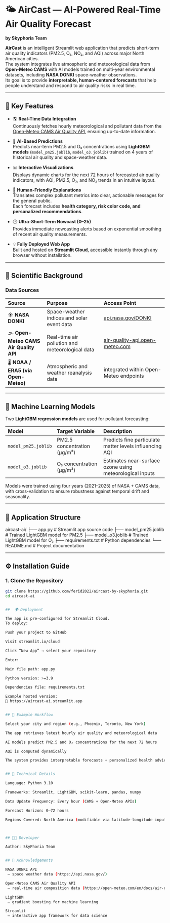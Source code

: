 # 🌤 AirCast — AI-Powered Real-Time Air Quality Forecast
**by Skyphoria Team**

**AirCast** is an intelligent Streamlit web application that predicts short-term air quality indicators (PM2.5, O₃, NO₂, and AQI) across major North American cities.  
The system integrates live atmospheric and meteorological data from **Open-Meteo CAMS** with AI models trained on multi-year environmental datasets, including **NASA DONKI** space-weather observations.  
Its goal is to provide **interpretable, human-centered forecasts** that help people understand and respond to air quality risks in real time.

---

## 🚀 Key Features

- 🌎 **Real-Time Data Integration**  
  Continuously fetches hourly meteorological and pollutant data from the [Open-Meteo CAMS Air Quality API](https://open-meteo.com/en/docs/air-quality-api), ensuring up-to-date information.

- 🤖 **AI-Based Predictions**  
  Predicts near-term PM2.5 and O₃ concentrations using **LightGBM models** (`model_pm25.joblib`, `model_o3.joblib`) trained on 4 years of historical air quality and space-weather data.

- 📊 **Interactive Visualizations**  
  Displays dynamic charts for the next 72 hours of forecasted air quality indicators, with AQI, PM2.5, O₃, and NO₂ trends in an intuitive layout.

- 💬 **Human-Friendly Explanations**  
  Translates complex pollutant metrics into clear, actionable messages for the general public.  
  Each forecast includes **health category, risk color code, and personalized recommendations**.

- 🕐 **Ultra-Short-Term Nowcast (0–2h)**  
  Provides immediate nowcasting alerts based on exponential smoothing of recent air quality measurements.

- 💡 **Fully Deployed Web App**  
  Built and hosted on **Streamlit Cloud**, accessible instantly through any browser without installation.

---

## 🧠 Scientific Background

### Data Sources

| Source | Purpose | Access Point |
|:--------|:----------|:-------------|
| ☀️ **NASA DONKI** | Space-weather indices and solar event data | [api.nasa.gov/DONKI](https://api.nasa.gov/) |
| 🌫 **Open-Meteo CAMS Air Quality API** | Real-time air pollution and meteorological data | [air-quality-api.open-meteo.com](https://open-meteo.com/en/docs/air-quality-api) |
| 🌡 **NOAA / ERA5 (via Open-Meteo)** | Atmospheric and weather reanalysis data | integrated within Open-Meteo endpoints |

---

## 🧩 Machine Learning Models

Two **LightGBM regression models** are used for pollutant forecasting:

| Model | Target Variable | Description |
|:------|:----------------|:-------------|
| `model_pm25.joblib` | PM2.5 concentration (µg/m³) | Predicts fine particulate matter levels influencing AQI |
| `model_o3.joblib` | O₃ concentration (µg/m³) | Estimates near-surface ozone using meteorological inputs |

Models were trained using four years (2021–2025) of NASA + CAMS data, with cross-validation to ensure robustness against temporal drift and seasonality.

---

## 📘 Application Structure

aircast-ai/
├── app.py # Streamlit app source code
├── model_pm25.joblib # Trained LightGBM model for PM2.5
├── model_o3.joblib # Trained LightGBM model for O₃
├── requirements.txt # Python dependencies
└── README.md # Project documentation

---

## ⚙️ Installation Guide

### 1. Clone the Repository

```bash
git clone https://github.com/ferid2022/aircast-by-skyphoria.git
cd aircast-ai


##  🌍 Deployment

The app is pre-configured for Streamlit Cloud.
To deploy:

Push your project to GitHub

Visit streamlit.io/cloud

Click “New App” → select your repository

Enter:

Main file path: app.py

Python version: >=3.9

Dependencies file: requirements.txt

Example hosted version:
🔗 https://aircast-ai.streamlit.app


## 🧩 Example Workflow

Select your city and region (e.g., Phoenix, Toronto, New York)

The app retrieves latest hourly air quality and meteorological data

AI models predict PM2.5 and O₃ concentrations for the next 72 hours

AQI is computed dynamically

The system provides interpretable forecasts + personalized health advice


## 🔬 Technical Details

Language: Python 3.10

Frameworks: Streamlit, LightGBM, scikit-learn, pandas, numpy

Data Update Frequency: Every hour (CAMS + Open-Meteo APIs)

Forecast Horizon: 0–72 hours

Regions Covered: North America (modifiable via latitude–longitude input)



## 👩‍💻 Developer 

Author: SkyPhoria Team


## 🙌 Acknowledgements

NASA DONKI API
 — space weather data (https://api.nasa.gov/)

Open-Meteo CAMS Air Quality API
 — real-time air composition data (https://open-meteo.com/en/docs/air-quality-api)

LightGBM
 — gradient boosting for machine learning

Streamlit
 — interactive app framework for data science




